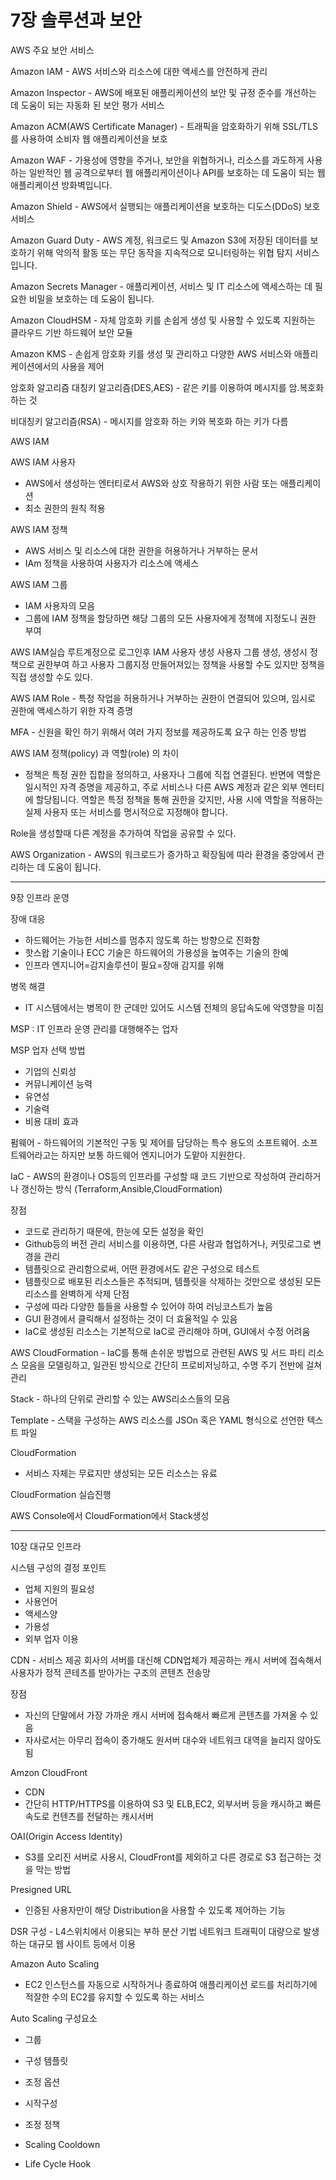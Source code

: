 # 7장 솔루션과 보안

AWS 주요 보안 서비스


Amazon IAM - AWS 서비스와 리소스에 대한 액세스를 안전하게 관리


Amazon Inspector - AWS에 배포된 애플리케이션의 보안 및 규정 준수를 개선하는 데 도움이 되는 자동화 된 보안 평가 서비스


Amazon ACM(AWS Certificate Manager) - 트래픽을 암호화하기 위해 SSL/TLS를 사용하여 소비자 웹 애플리케이션을 보호 


Amazon WAF - 가용성에 영향을 주거나, 보안을 위협하거나, 리소스를 과도하게 사용하는 일반적인 웹 공격으로부터 웹 애플리케이션이나 
API를 보호하는 데 도움이 되는 웹 애플리케이션 방화벽입니다. 


Amazon Shield - AWS에서 실행되는 애플리케이션을 보호하는 디도스(DDoS) 보호 서비스


Amazon Guard Duty - AWS 계정, 워크로드 및 Amazon S3에 저장된 데이터를 보호하기 위해 
악의적 활동 또는 무단 동작을 지속적으로 모니터링하는 위협 탐지 서비스입니다.


Amazon Secrets Manager - 애플리케이션, 서비스 및 IT 리소스에 액세스하는 데 필요한 비밀을 보호하는 데 도움이 됩니다.


Amazon CloudHSM - 자체 암호화 키를 손쉽게 생성 및 사용할 수 있도록 지원하는 클라우드 기반 하드웨어 보안 모듈


Amazon KMS - 손쉽게 암호화 키를 생성 및 관리하고 다양한 AWS 서비스와 애플리케이션에서의 사용을 제어


암호화 알고리즘
대칭키 알고리즘(DES,AES) - 같은 키를 이용하여 메시지를 암.복호화 하는 것

비대칭키 알고리즘(RSA) - 메시지를 암호화 하는 키와 복호화 하는 키가 다름

AWS IAM

AWS IAM  사용자
- AWS에서 생성하는 엔터티로서 AWS와 상호 작용하기 위한 사람 또는 애플리케이션
- 최소 권한의 원칙 적용

AWS IAM 정책
- AWS 서비스 및 리소스에 대한 권한을 허용하거나 거부하는 문서
- IAm 정책을 사용하여 사용자가 리소스에 액세스

AWS IAM 그룹
- IAM 사용자의 모음
- 그룹에 IAM 정책을 할당하면 해당 그룹의 모든 사용자에게 정책에 지정도니 권한 부여

AWS IAM실습
루트계정으로 로그인후 IAM 사용자 생성
사용자 그룹 생성, 생성시 정책으로 권한부여 하고 사용자 그룹지정
만들어져있는 정책을 사용할 수도 있지만 정책을 직접 생성할 수도 있다.

AWS IAM Role - 특정 작업을 허용하거나 거부하는 권한이 연결되어 있으며, 임시로 권한에 액세스하기 위한 자격 증명

MFA - 신원을 확인 하기 위해서 여러 가지 정보를 제공하도록 요구 하는 인증 방법

AWS IAM 정책(policy) 과 역할(role) 의 차이
- 정책은 특정 권한 집합을 정의하고, 사용자나 그룹에 직접 연결된다. 반면에 역할은 일시적인 자격 증명을 제공하고, 
주로 서비스나 다른 AWS 계정과 같은 외부 엔터티에 할당됩니다. 역할은 특정 정책을 통해 권한을 갖지만, 사용 시에 
역할을 적용하는 실제 사용자 또는 서비스를 명시적으로 지정해야 합니다.

Role을 생성할때 다른 계정을 추가하여 작업을 공유할 수 있다.

AWS Organization - AWS의 워크로드가 증가하고 확장됨에 따라 환경을 중앙에서 관리하는 데 도움이 됩니다.

------------------------------------------------------------------

9장 인프라 운영

장애 대응
- 하드웨어는 가능한 서비스를 멈추지 않도록 하는 방향으로 진화함
- 핫스왑 기술이나 ECC 기술은 하드웨어의 가용성을 높여주는 기술의 한예
- 인프라 엔지니어=감지솔루션이 필요=장애 감지를 위해

병목 해결
- IT 시스템에서는 병목이 한 군데만 있어도 시스템 전체의 응답속도에 악영향을 미침

MSP : IT 인프라 운영 관리를 대행해주는 업자

MSP 업자 선택 방법
- 기업의 신뢰성
- 커뮤니케이션 능력
- 유연성
- 기술력
- 비용 대비 효과

펌웨어 - 하드웨어의 기본적인 구동 및 제어를 담당하는 특수 용도의 소프트웨어.
소프트웨어라고는 하지만 보통 하드웨어 엔지니어가 도맡아 지원한다.

IaC - AWS의 환경이나 OS등의 인프라를 구성할 때 코드 기반으로 작성하여 관리하거나 갱신하는 방식
(Terraform,Ansible,CloudFormation)

장점
- 코드로 관리하기 때문에, 한눈에 모든 설정을 확인
- Github등의 버전 관리 서비스를 이용하면, 다른 사람과 협업하거나, 커밋로그로 변경을 관리
- 템플릿으로 관리함으로써, 어떤 환경에서도 같은 구성으로 테스트
- 템플릿으로 배포된 리소스들은 추적되며, 템플릿을 삭제하는 것만으로 생성된 모든 리소스를 완벽하게 삭제
단점
- 구성에 따라 다양한 틀들을 사용할 수 있어야 하여 러닝코스트가 높음
- GUI 환경에서 클릭해서 설정하는 것이 더 효율적일 수 있음
- IaC로 생성된 리소스는 기본적으로 IaC로 관리해야 하며, GUI에서 수정 어려움

AWS CloudFormation - IaC를 통해 손쉬운 방법으로 관련된 AWS 및 서드 파티 리소스 모음을 모델링하고,
일관된 방식으로 간단히 프로비저닝하고, 수명 주기 전반에 걸쳐 관리

Stack - 하나의 단위로 관리할 수 있는 AWS리소스들의 모음

Template - 스택을 구성하는 AWS 리소스를 JSOn 혹은 YAML 형식으로 선언한 텍스트 파일

CloudFormation
- 서비스 자체는 무료지만 생성되는 모든 리소스는 유료

CloudFormation 실습진행

AWS Console에서 CloudFormation에서 Stack생성

------------------------------------------------------------------------------------

10장 대규모 인프라

시스템 구성의 결정 포인트
- 업체 지원의 필요성
- 사용언어
- 액세스양
- 가용성
- 외부 업자 이용

CDN - 서비스 제공 회사의 서버를 대신해 CDN업체가 제공하는 캐시 서버에 접속해서 사용자가 정적 콘테츠를
받아가는 구조의 콘텐츠 전송망

장점
- 자신의 단말에서 가장 가까운 캐시 서버에 접속해서 빠르게 콘텐츠를 가져올 수 있음
- 자사로서는 아무리 접속이 증가해도 원서버 대수와 네트워크 대역을 늘리지 않아도 됨

Amzon CloudFront
- CDN
- 간단히 HTTP/HTTPS를 이용하여 S3 및 ELB,EC2, 외부서버 등을 캐시하고 빠른 속도로 컨텐츠를 전달하는 캐시서버

OAI(Origin Access Identity)
- S3를 오리진 서버로 사용시, CloudFront를 제외하고 다른 경로로 S3 접근하는 것을 막는 방법

Presigned URL
- 인증된 사용자만이 해당 Distribution을 사용할 수 있도록 제어하는 기능

DSR 구성 - L4스위치에서 이용되는 부하 분산 기법
네트워크 트래픽이 대량으로 발생하는 대규모 웹 사이트 등에서 이용

Amazon Auto Scaling
- EC2 인스턴스를 자동으로 시작하거나 종료하여 애플리케이션 로드를 처리하기에 적잘한 수의 EC2를 유지할 수 있도록 하는 서비스

Auto Scaling 구성요소
- 그룹
- 구성 템플릿 
- 조정 옵션

- 시작구성
- 조정 정책
- Scaling Cooldown
- Life Cycle Hook
